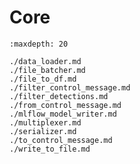 <!--
SPDX-FileCopyrightText: Copyright (c) 2022-2023, NVIDIA CORPORATION & AFFILIATES. All rights reserved.
SPDX-License-Identifier: Apache-2.0

Licensed under the Apache License, Version 2.0 (the "License");
you may not use this file except in compliance with the License.
You may obtain a copy of the License at

http://www.apache.org/licenses/LICENSE-2.0

Unless required by applicable law or agreed to in writing, software
distributed under the License is distributed on an "AS IS" BASIS,
WITHOUT WARRANTIES OR CONDITIONS OF ANY KIND, either express or implied.
See the License for the specific language governing permissions and
limitations under the License.
-->

# Core

```{toctree}
:maxdepth: 20

./data_loader.md
./file_batcher.md
./file_to_df.md
./filter_control_message.md
./filter_detections.md
./from_control_message.md
./mlflow_model_writer.md
./multiplexer.md
./serializer.md
./to_control_message.md
./write_to_file.md
```
